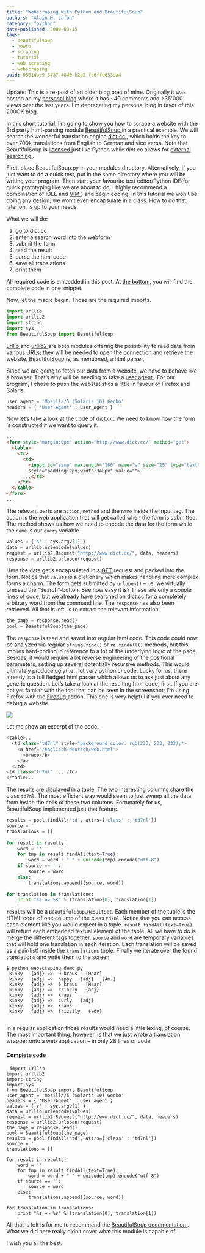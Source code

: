 ```yaml
---
title: "Webscraping with Python and BeautifulSoup"
authors: "Alain M. Lafon"
category: "python"
date-published: 2009-03-15
tags: 
  - beautifulsoup
  - howto
  - scraping
  - tutorial
  - web_scraping
  - webscraping
uuid: 0881dac9-3437-48d0-b2a2-fc6ffe653da4
---
```


Update: This is a re-post of an older blog post of mine. Originally it
was posted on my
[personal blog](http://blog.dispatched.ch/)
where it has ~40 comments and >35'000 views over the last years.
I'm deprecating my personal blog in favor of this 200OK blog.

In this short tutorial, I’m going to show you how to scrape a website
with the 3rd party html-parsing module
[ BeautifulSoup ](https://www.crummy.com/software/BeautifulSoup/) in a
practical example. We will search the wonderful translation engine
[ dict.cc ](http://www.dict.cc/), which holds the key to over 700k
translations from English to German and vice versa. Note that
BeautifulSoup is
[ licensed ](http://www.crummy.com/software/BeautifulSoup/#Download)
just like Python while dict.cc allows for
[ external searching ](http://www.dict.cc/?s=about%3Afaq#faq15).

First, place BeautifulSoup.py in your modules directory.
Alternatively, if you just want to do a quick test, put in the same
directory where you will be writing your program. Then start your
favourite text editor/Python IDE(for quick prototyping like we are
about to do, I highly recommend a combination of IDLE and
[ VIM ](/posts/vim-as-python-ide.html)) and begin coding. In this
tutorial we won’t be doing any design; we won’t even encapsulate in a
class. How to do that, later on, is up to your needs.

What we will do:

1. go to dict.cc
1. enter a search word into the webform
1. submit the form
1. read the result
1. parse the html code
1. save all translations
1. print them

All required code is embedded in this post. At <a
href="#complete_code">the bottom</a>, you will find the complete code
in one snippet.

Now, let the magic begin. Those are the required imports.

```python
import urllib
import urllib2
import string
import sys
from BeautifulSoup import BeautifulSoup
```

[ urllib ](http://docs.python.org/library/urllib.html) and
[ urllib2 ](http://docs.python.org/library/urllib2.html) are both
modules offering the possibility to read data from various URLs; they
will be needed to open the connection and retrieve the website.
BeautifulSoup is, as mentioned, a html parser.

Since we are going to fetch our data from a website, we have to behave
like a browser. That’s why will be needing to fake a
[ user agent ](http://de.wikipedia.org/wiki/User_Agent). For our
program, I chose to push the webstatistics a little in favour of
Firefox and Solaris.

```python
user_agent = 'Mozilla/5 (Solaris 10) Gecko'
headers = { 'User-Agent' : user_agent }
```

Now let’s take a look at the code of dict.cc. We need to know how the
form is constructed if we want to query it.

```html
...
<form style="margin:0px" action="http://www.dict.cc/" method="get">
  <table>
    <tr>
      <td>
        <input id="sinp" maxlength="100" name="s" size="25" type="text" />
        style="padding:2px;width:340px" value="">
      ...</td>
    </tr>
  </table>
</form>
...
```

The relevant parts are `action`, `method` and the `name` inside the
input tag. The action is the web application that will get called when
the form is submitted. The method shows us how we need to encode the
data for the form while the `name` is our `query` variable.


```python
values = {'s' : sys.argv[1] }
data = urllib.urlencode(values)
request = urllib2.Request("http://www.dict.cc/", data, headers)
response = urllib2.urlopen(request)
```

Here the data get’s encapsulated in a
[ GET ](http://en.wikipedia.org/wiki/Hypertext_Transfer_Protocol)
request and packed into the form. Notice that `values` is a dictionary
which makes handling more complex forms a charm. The form gets
submitted by `urlopen()` – i.e. we virtually pressed the
“Search”-button. See how easy it is? These are only a couple lines of
code, but we already have searched on dict.cc for a completely
arbitrary word from the command line. The `response` has also been
retrieved. All that is left, is to extract the relevant information.

```python
the_page = response.read()
pool = BeautifulSoup(the_page)
```

The `response` is read and saved into regular html code. This code
could now be analyzed via regular `string.find()` or `re.findall()`
methods, but this implies hard-coding in reference to a lot of the
underlying logic of the page. Besides, it would require a lot reverse
engineering of the positional parameters, setting up several
potentially recursive methods. This would ultimately produce ugly(i.e.
not very pythonic) code. Lucky for us, there already is a full fledged
html parser which allows us to ask just about any generic question.
Let’s take a look at the resulting html code, first. If you are not
yet familar with the tool that can be seen in the screenshot; I’m
using Firefox with the
[ Firebug ](https://addons.mozilla.org/de/firefox/addon/1843) addon.
This one is very helpful if you ever need to debug a website.

![](/img/webscraping-with-python/firefox-firebug.png)

Let me show an excerpt of the code.

```python
<table>..
  <td class="td7nl" style="background-color: rgb(233, 233, 233);">
    <a href="/englisch-deutsch/web.html">
      <b>web</b>
    </a>
  </td>
<td class="td7nl" ... /td>
</table>..
```

The results are displayed in a table. The two interesting columns
share the class `td7nl`. The most efficient way would seem to just sweep
all the data from inside the cells of these two columns. Fortunately
for us, BeautifulSoup implemented just that feature.

```python
results = pool.findAll('td', attrs={'class' : 'td7nl'})
source = ''
translations = []
 
for result in results:
    word = ''
    for tmp in result.findAll(text=True):
        word = word + " " + unicode(tmp).encode("utf-8")
    if source == '':
        source = word
    else:
        translations.append((source, word))
 
for translation in translations:
    print "%s => %s" % (translation[0], translation[1])
```

`results` will be a `BeautifulSoup.ResultSet`. Each member of the tuple is
the HTML code of one column of the class `td7nl`. Notice that you can
access each element like you would expect in a tuple.
`result.findAll(text=True)` will return each embedded textual element of
the table. All we have to do is merge the different tags together.
`source` and `word` are temporary variables that will hold one translation
in each iteration. Each translation will be saved as a pair(list)
inside the `translations` tuple.
Finally we iterate over the found translations and write them to the screen.

```shell
$ python webscraping_demo.py
 kinky   {adj} =>  9 kraus   [Haar]  
 kinky   {adj} =>  nappy   {adj}   [Am.]
 kinky   {adj} =>  6 kraus   [Haar]  
 kinky   {adj} =>  crinkly   {adj}
 kinky   {adj} =>  kraus  
 kinky   {adj} =>  curly   {adj}
 kinky   {adj} =>  kraus  
 kinky   {adj} =>  frizzily   {adv}
 
```

In a regular application those results would need a little lexing, of
course. The most important thing, however, is that we just wrote a
translation wrapper onto a web application – in only 28 lines of code.



<div id="complete_code">

<h4>Complete code</h4>

<pre> <code class="hljs shell python">import urllib
import urllib2
import string
import sys
from BeautifulSoup import BeautifulSoup
user_agent = 'Mozilla/5 (Solaris 10) Gecko'
headers = { 'User-Agent' : user_agent }
values = {'s' : sys.argv[1] }
data = urllib.urlencode(values)
request = urllib2.Request("http://www.dict.cc/", data, headers)
response = urllib2.urlopen(request)
the_page = response.read()
pool = BeautifulSoup(the_page)
results = pool.findAll('td', attrs={'class' : 'td7nl'})
source = ''
translations = []

for result in results:
    word = ''
    for tmp in result.findAll(text=True):
        word = word + " " + unicode(tmp).encode("utf-8")
    if source == '':
        source = word
    else:
        translations.append((source, word))

for translation in translations:
    print "%s => %s" % (translation[0], translation[1])
</code></pre>

</div>


All that is left is for me to recommend the
[ BeautifulSoup documentation ](http://www.crummy.com/software/BeautifulSoup/documentation.html).
What we did here really didn’t cover what this module is capable of.

I wish you all the best.


